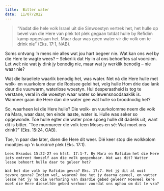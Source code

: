 ```yaml
---
title:  Bitter water
date:  11/07/2022
---
```


> <p></p>
> “Nadat die hele volk Israel uit die Sinwoestyn vertrek het, het hulle op bevel van die Here van plek tot plek gegaan totdat hulle by Refidim kamp opgeslaan het. Maar daar was geen water vir die volk om te drink nie” (Eks. 17:1, NAB).

Soms ontvang ’n mens nie alles wat jou hart begeer nie. Wat kan ons wel by die Here te wagte wees? – Sekerlik dat Hy in al ons behoeftes sal voorsien. Let wel: nie wat jy dink jy benodig nie, maar wat jy werklik benodig – nie waar nie?

Wat die Israeliete waarlik benodig het, was water. Net ná die Here hulle met wolk- en vuurkolom deur die Rooisee gelei het, volg hulle Hom drie dae lank deur die vuurwarm, waterlose woestyn. Hul desperaatheid is tog te verstane, veral in die woestyn waar water so lewensnoodsaaklik is. Wanneer gaan die Here dan die water gee wat hulle so broodnodig het?

So, waarheen lei die Here hulle? Die wolk- en vuurkolomme neem die volk na Mara, waar daar, ten einde laaste, water is. Hulle was seker so opgewonde. Toe hulle egter die water proe spoeg hulle dit dadelik uit, want dit is bitter. “Toe murmureer die volk teen Moses en sê: Wat moet ons drink?” (Eks. 15:24, OAB).

Toe, ’n paar dae later, doen die Here dit weer. Dié keer stop die wolkkolom mooitjies op ’n kurkdroë plek (Eks. 17:1).

`Lees Eksodus 15:22-27 en hfst. 17:1-7. By Mara en Rafidim het die Here iets omtrent Homself aan die volk geopenbaar. Wat was dit? Watter lesse behoort hulle daar te geleer het?`

`Wat het die volk by Rafidim gevra? Eks. 17:7. Het jý dit al ooit tevore gevra? Indien wel, waarom? Hoe het jy daarna gevoel, en watter lesse het jy na die verhoring van daardie gebed geleer? Hoeveel kere moet die Here dieselfde gebed verhoor voordat ons ophou om dit te vra?`